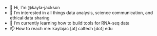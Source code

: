 - 👋 Hi, I’m @kayla-jackson
- 👀 I’m interested in all things data analysis, science communication, and ethical data sharing
- 🌱 I’m currently learning how to build tools for RNA-seq data
- 📫 How to reach me: kaylajac [at] caltech [dot] edu

<!---
kayla-jackson/kayla-jackson is a ✨ special ✨ repository because its `README.md` (this file) appears on your GitHub profile.
You can click the Preview link to take a look at your changes.
--->
